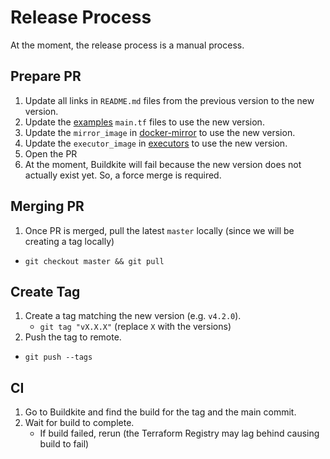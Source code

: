 # Release Process

At the moment, the release process is a manual process.

## Prepare PR

1. Update all links in `README.md` files from the previous version to the new version.
2. Update the [examples](./examples) `main.tf` files to use the new version.
3. Update the `mirror_image` in [docker-mirror](./modules/docker-mirror) to use the new version.
4. Update the `executor_image` in [executors](./modules/executors) to use the new version.
5. Open the PR
6. At the moment, Buildkite will fail because the new version does not actually exist yet. So, a force merge is required.

## Merging PR

1. Once PR is merged, pull the latest `master` locally (since we will be creating a tag locally)
  - `git checkout master && git pull`

## Create Tag

1. Create a tag matching the new version (e.g. `v4.2.0`).
   - `git tag "vX.X.X"` (replace `X` with the versions)
2. Push the tag to remote.
  - `git push --tags`

## CI

1. Go to Buildkite and find the build for the tag and the main commit.
2. Wait for build to complete.
   - If build failed, rerun (the Terraform Registry may lag behind causing build to fail)
